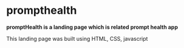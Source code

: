 # prompthealth

**promptHealth is a landing page which is related prompt health app**

This landing page was built using HTML, CSS, javascript
